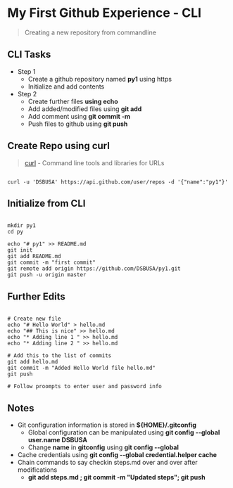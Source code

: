 # My First Github Experience  - CLI

>Creating a new repository from commandline 

## CLI Tasks
* Step 1
  * Create a github repository named __py1__ using https
  * Initialize and add contents
* Step 2
  * Create further files __using echo__
  * Add added/modified files using __git add__
  * Add comment using __git commit -m__
  * Push  files to github using __git push__


## Create Repo using curl
> [curl](https://curl.haxx.se/) - Command line tools and libraries for URLs

~~~~

curl -u 'DSBUSA' https://api.github.com/user/repos -d '{"name":"py1"}'

~~~~

## Initialize from CLI

~~~~

mkdir py1
cd py

echo "# py1" >> README.md
git init
git add README.md
git commit -m "first commit"
git remote add origin https://github.com/DSBUSA/py1.git
git push -u origin master

~~~~

## Further Edits

~~~~

# Create new file
echo "# Hello World" > hello.md
echo "## This is nice" >> hello.md
echo "* Adding line 1 " >> hello.md
echo "* Adding line 2 " >> hello.md

# Add this to the list of commits
git add hello.md
git commit -m "Added Hello World file hello.md"
git push

# Follow proompts to enter user and password info

~~~~

## Notes
* Git configuration information is stored in __${HOME}/.gitconfig__
  * Global configuration can be manipulated using __git config --global user.name DSBUSA__
  * Change __name__ in __gitconfig__  using __git config --global__ 
* Cache credentials using __git config --global credential.helper cache__
* Chain commands to say checkin steps.md over and over after modifications
  * __git add steps.md ; git commit -m "Updated steps"; git push__
